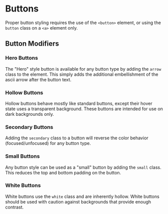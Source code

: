 # Buttons
Proper button styling requires the use of the `<button>` element, or using the `button` class on a `<a>` element only.

## Button Modifiers

### Hero Buttons
The "Hero" style button is available for any button type by adding the `arrow` class to the element. This simply adds the additional embellishment of the ascii arrow after the button text.

### Hollow Buttons
Hollow buttons behave mostly like standard buttons, except their hover state uses a transparent background. These buttons are intended for use on dark backgrounds only.

### Secondary Buttons
Adding the `secondary` class to a button will reverse the color behavior (focused/unfocused) for any button type.

### Small Buttons
Any button style can be used as a "small" button by adding the `small` class. This reduces the top and bottom padding on the button.

### White Buttons
White buttons use the `white` class and are inherently hollow. White buttons should be used with caution against backgrounds that provide enough contrast.
